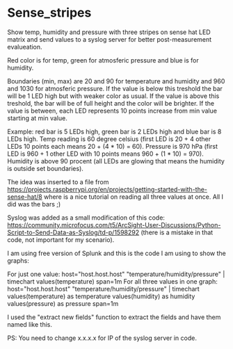 # Sense_stripes
Show temp, humidity and pressure with three stripes on sense hat LED matrix and send values to a syslog server for better post-measurement evalueation.

Red color is for temp, green for atmosferic pressure and blue is for humidity.

Boundaries (min, max) are 20 and 90 for temperature and humidity and 960 and 1030 for atmosferic pressure. If the value is below this treshold the bar will be 1 LED high but with weaker color as usual. If the value is above this treshold, the bar will be of full height and the color will be brighter. If the value is between, each LED represents 10 points increase from min value starting at min value.

Example: red bar is 5 LEDs high, green bar is 2 LEDs high and blue bar is 8 LEDs high.
Temp reading is 60 degree celsius (first LED is 20 + 4 other LEDs 10 points each means 20 + (4 * 10) = 60).
Pressure is 970 hPa (first LED is 960 + 1 other LED with 10 points means 960 + (1 * 10) = 970).
Humidity is above 90 procent (all LEDs are glowing that means the humidity is outside set boundaries).

The idea was inserted to a file from https://projects.raspberrypi.org/en/projects/getting-started-with-the-sense-hat/8 where is a nice tutorial on reading all three values at once. All I did was the bars ;)

Syslog was added as a small modification of this code: https://community.microfocus.com/t5/ArcSight-User-Discussions/Python-Script-to-Send-Data-as-Syslog/td-p/1598292 (there is a mistake in that code, not important for my scenario).

I am using free version of Splunk and this is the code I am using to show the graphs:

For just one value: host="host.host.host" "temperature/humidity/pressure" | timechart values(temperature) span=1m
For all three values in one graph: host="host.host.host" "temperature/humidity/pressure" | timechart values(temperature) as temperature values(humidity) as humidity values(pressure) as pressure span=1m

I used the "extract new fields" function to extract the fields and have them named like this.

PS: You need to change x.x.x.x for IP of the syslog server in code.
